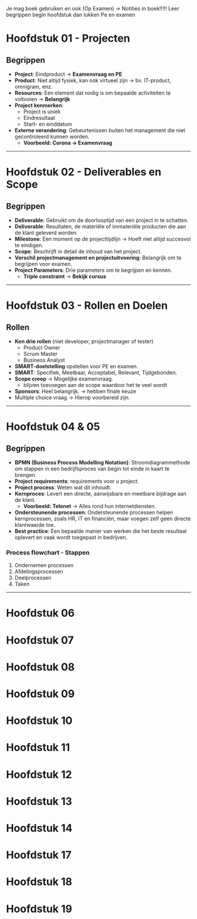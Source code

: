 Je mag boek gebruiken en ook (Op Examen) -> Notities in boek!!!!!
Leer begrippen begin hoofdstuk dan lukken Pe en examen

# Hoofdstuk 01 - Projecten

## Begrippen

- **Project**: Eindproduct -> **Examenvraag en PE**
- **Product**: Niet altijd fysiek, kan ook virtueel zijn -> bv. IT-product, omnigram, enz.
- **Resources**: Een element dat nodig is om bepaalde activiteiten te voltooien -> **Belangrijk**
- **Project kenmerken**:
    - Project is uniek
    - Eindresultaat
    - Start- en einddatum
- **Externe verandering**: Gebeurtenissen buiten het management die niet gecontroleerd kunnen worden.
    - **Voorbeeld: Corona -> Examenvraag**

---

# Hoofdstuk 02 - Deliverables en Scope

## Begrippen

- **Deliverable**: Gebruikt om de doorlooptijd van een project in te schatten.
- **Deliverable**: Resultaten, de materiële of immateriële producten die aan de klant geleverd worden.
- **Milestone**: Een moment op de projecttijdlijn -> Hoeft niet altijd succesvol te eindigen.
- **Scope**: Beschrijft in detail de inhoud van het project.
- **Verschil projectmanagement en projectuitvoering**: Belangrijk om te begrijpen voor examen.
- **Project Parameters**: Drie parameters om te begrijpen en kennen.
    - **Triple constraint** -> **Bekijk cursus**

---

# Hoofdstuk 03 - Rollen en Doelen

## Rollen

- **Ken drie rollen** (niet developer, projectmanager of tester) 
	- Product Owner
	- Scrum Master
	- Business Analyst
- **SMART-doelstelling** opstellen voor PE en examen.
- **SMART**: Specifiek, Meetbaar, Acceptabel, Relevant, Tijdgebonden.
- **Scope creep** -> Mogelijke examenvraag.
	- blijven toevoegen aan de scope waardoor het te veel wordt
- **Sponsors**: Heel belangrijk. -> hebben finale keuze
- Multiple choice vraag -> Hierop voorbereid zijn.

---

# Hoofdstuk 04 & 05

## Begrippen

- **BPMN (Business Process Modelling Notation)**: Stroomdiagrammethode om stappen in een bedrijfsproces van begin tot einde in kaart te brengen.
- **Project requirements**: requirements voor u project.
- **Project process**: Weten wat dit inhoudt.
- **Kernproces**: Levert een directe, aanwijsbare en meetbare bijdrage aan de klant.
    - **Voorbeeld: Telenet** -> Alles rond hun internetdiensten.
- **Ondersteunende processen**: Ondersteunende processen helpen kernprocessen, zoals HR, IT en financiën, maar voegen zelf geen directe klantwaarde toe.
- **Best practice**: Een bepaalde manier van werken die het beste resultaat oplevert en vaak wordt toegepast in bedrijven.

### Process flowchart - Stappen

1. Ondernemen processen
2. Afdelingsprocessen
3. Deelprocessen
4. Taken

---

# Hoofdstuk 06

# Hoofdstuk 07

# Hoofdstuk 08

# Hoofdstuk 09

# Hoofdstuk 10

# Hoofdstuk 11

# Hoofdstuk 12

# Hoofdstuk 13

# Hoofdstuk 14

# Hoofdstuk 17

# Hoofdstuk 18

# Hoofdstuk 19